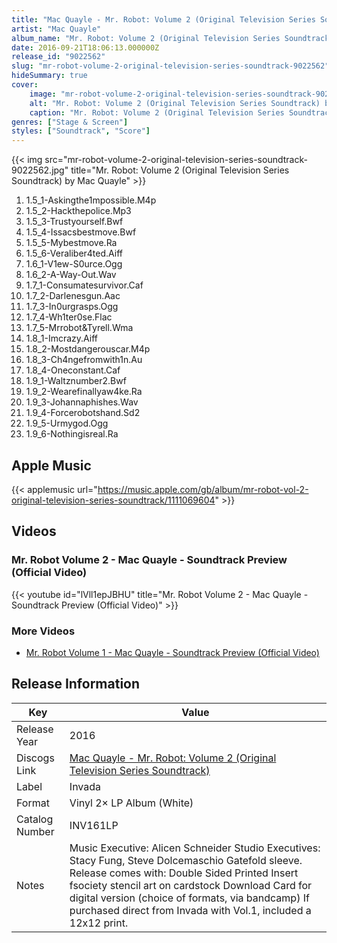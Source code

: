 ```yaml
---
title: "Mac Quayle - Mr. Robot: Volume 2 (Original Television Series Soundtrack)"
artist: "Mac Quayle"
album_name: "Mr. Robot: Volume 2 (Original Television Series Soundtrack)"
date: 2016-09-21T18:06:13.000000Z
release_id: "9022562"
slug: "mr-robot-volume-2-original-television-series-soundtrack-9022562"
hideSummary: true
cover:
    image: "mr-robot-volume-2-original-television-series-soundtrack-9022562.jpg"
    alt: "Mr. Robot: Volume 2 (Original Television Series Soundtrack) by Mac Quayle"
    caption: "Mr. Robot: Volume 2 (Original Television Series Soundtrack) by Mac Quayle"
genres: ["Stage & Screen"]
styles: ["Soundtrack", "Score"]
---
```


{{< img src="mr-robot-volume-2-original-television-series-soundtrack-9022562.jpg" title="Mr. Robot: Volume 2 (Original Television Series Soundtrack) by Mac Quayle" >}}

<!-- section break -->

1. 1.5_1-Askingthe1mpossible.M4p
2. 1.5_2-Hackthepolice.Mp3
3. 1.5_3-Trustyourself.Bwf
4. 1.5_4-Issacsbestmove.Bwf
5. 1.5_5-Mybestmove.Ra
6. 1.5_6-Veraliber4ted.Aiff
7. 1.6_1-V1ew-S0urce.Ogg
8. 1.6_2-A-Way-Out.Wav
9. 1.7_1-Consumatesurvivor.Caf
10. 1.7_2-Darlenesgun.Aac
11. 1.7_3-In0urgrasps.Ogg
12. 1.7_4-Wh1ter0se.Flac
13. 1.7_5-Mrrobot&Tyrell.Wma
14. 1.8_1-Imcrazy.Aiff
15. 1.8_2-Mostdangerouscar.M4p
16. 1.8_3-Ch4ngefromwith1n.Au
17. 1.8_4-Oneconstant.Caf
18. 1.9_1-Waltznumber2.Bwf
19. 1.9_2-Wearefinallyaw4ke.Ra
20. 1.9_3-Johannaphishes.Wav
21. 1.9_4-Forcerobotshand.Sd2
22. 1.9_5-Urmygod.Ogg
23. 1.9_6-Nothingisreal.Ra

<!-- section break -->




## Apple Music
{{< applemusic url="https://music.apple.com/gb/album/mr-robot-vol-2-original-television-series-soundtrack/1111069604" >}}





## Videos
### Mr. Robot Volume 2 - Mac Quayle - Soundtrack Preview (Official Video)
{{< youtube id="lVll1epJBHU" title="Mr. Robot Volume 2 - Mac Quayle - Soundtrack Preview (Official Video)" >}}<br>

### More Videos

- [Mr. Robot Volume 1 - Mac Quayle - Soundtrack Preview (Official Video)](https://www.youtube.com/watch?v=-B--tEBZwCg)


## Release Information
|  Key           | Value                                                |
| ---------------| ---------------------------------------------------- |
| Release Year   | 2016                                   |
| Discogs Link   | [Mac Quayle - Mr. Robot: Volume 2 (Original Television Series Soundtrack)](https://www.discogs.com/release/9022562-Mac-Quayle-Mr-Robot-Volume-2-Original-Television-Series-Soundtrack) |
| Label          | Invada |
| Format         | Vinyl 2× LP Album (White) |
| Catalog Number | INV161LP |
| Notes | Music Executive: Alicen Schneider Studio Executives: Stacy Fung, Steve Dolcemaschio  Gatefold sleeve. Release comes with: Double Sided Printed Insert fsociety stencil art on cardstock Download Card for digital version (choice of formats, via bandcamp)  If purchased direct from Invada with Vol.1, included a 12x12 print. |
